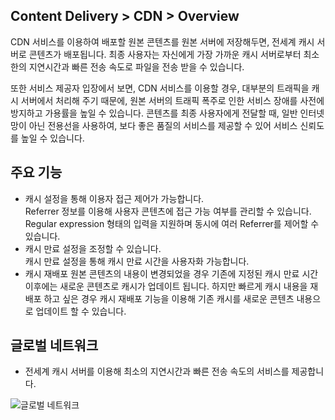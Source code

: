 ## Content Delivery > CDN > Overview

CDN 서비스를 이용하여 배포할 원본 콘텐츠를 원본 서버에 저장해두면, 전세계 캐시 서버로 콘텐츠가 배포됩니다. 최종 사용자는 자신에게 가장 가까운 캐시 서버로부터 최소한의 지연시간과 빠른 전송 속도로 파일을 전송 받을 수 있습니다.

또한 서비스 제공자 입장에서 보면, CDN 서비스를 이용할 경우, 대부분의 트래픽을 캐시 서버에서 처리해 주기 때문에, 원본 서버의 트래픽 폭주로 인한 서비스 장애를 사전에 방지하고 가용률을 높일 수 있습니다.
콘텐츠를 최종 사용자에게 전달할 때, 일반 인터넷망이 아닌 전용선을 사용하여, 보다 좋은 품질의 서비스를 제공할 수 있어 서비스 신뢰도를 높일 수 있습니다.

## 주요 기능

- 캐시 설정을 통해 이용자 접근 제어가 가능합니다.  
Referrer 정보를 이용해 사용자 콘텐츠에 접근 가능 여부를 관리할 수 있습니다. Regular expression 형태의 입력을 지원하며 동시에 여러 Referrer를 제어할 수 있습니다.
- 캐시 만료 설정을 조정할 수 있습니다.  
캐시 만료 설정을 통해 캐시 만료 시간을 사용자화 가능합니다.
- 캐시 재배포
원본 콘텐츠의 내용이 변경되었을 경우 기존에 지정된 캐시 만료 시간 이후에는 새로운 콘텐츠로 캐시가 업데이트 됩니다. 하지만 빠르게 캐시 내용을 재배포 하고 싶은 경우 캐시 재배포 기능을 이용해 기존 캐시를 새로운 콘텐츠 내용으로 업데이트 할 수 있습니다.

## 글로벌 네트워크

- 전세계 캐시 서버를 이용해 최소의 지연시간과 빠른 전송 속도의 서비스를 제공합니다.

![글로벌 네트워크](http://static.toastoven.net/toastcloud/static/common/img/cms_img/contents/img_05.jpg)